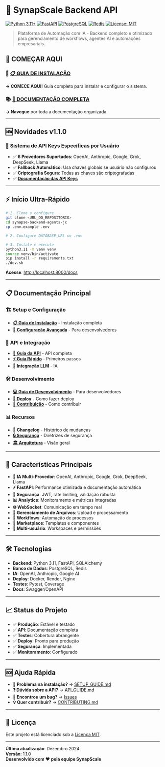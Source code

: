 # 🚀 SynapScale Backend API

[![Python 3.11+](https://img.shields.io/badge/python-3.11+-blue.svg)](https://www.python.org/downloads/)
[![FastAPI](https://img.shields.io/badge/FastAPI-0.104+-green.svg)](https://fastapi.tiangolo.com/)
[![PostgreSQL](https://img.shields.io/badge/PostgreSQL-13+-blue.svg)](https://www.postgresql.org/)
[![Redis](https://img.shields.io/badge/Redis-6+-red.svg)](https://redis.io/)
[![License: MIT](https://img.shields.io/badge/License-MIT-yellow.svg)](https://opensource.org/licenses/MIT)

> Plataforma de Automação com IA - Backend completo e otimizado para gerenciamento de workflows, agentes AI e automações empresariais.

## 🎯 **COMEÇAR AQUI**

### 🚀 **[📋 GUIA DE INSTALAÇÃO](./docs/SETUP_GUIDE.md)**
**→ COMECE AQUI!** Guia completo para instalar e configurar o sistema.

### 📚 **[📖 DOCUMENTAÇÃO COMPLETA](./docs/README.md)**
**→ Navegue** por toda a documentação organizada.

---

## 🆕 **Novidades v1.1.0**

### 🔑 **Sistema de API Keys Específicas por Usuário**
- ✅ **6 Provedores Suportados**: OpenAI, Anthropic, Google, Grok, DeepSeek, Llama
- ✅ **Fallback Automático**: Usa chaves globais se usuário não configurou
- ✅ **Criptografia Segura**: Todas as chaves são criptografadas
- ✅ **[Documentação das API Keys](./docs/api/user_variables_api_keys_guide.md)**

---

## ⚡ **Início Ultra-Rápido**

```bash
# 1. Clone e configure
git clone <URL_DO_REPOSITORIO>
cd synapse-backend-agents-jc
cp .env.example .env

# 2. Configure DATABASE_URL no .env

# 3. Instale e execute
python3.11 -m venv venv
source venv/bin/activate
pip install -r requirements.txt
./dev.sh
```

**Acesse**: [http://localhost:8000/docs](http://localhost:8000/docs)

---

## 📋 **Documentação Principal**

### 🏗️ **Setup e Configuração**
- **[📋 Guia de Instalação](./docs/SETUP_GUIDE.md)** - Instalação completa
- **[🔧 Configuração Avançada](./docs/guides/development.md)** - Para desenvolvedores

### 📡 **API e Integração**
- **[📖 Guia da API](./docs/api/API_GUIDE.md)** - API completa
- **[⚡ Guia Rápido](./docs/api/quick_guide.md)** - Primeiros passos
- **[🤖 Integração LLM](./docs/llm_integration/integracao_multi_llm.md)** - IA

### 🛠️ **Desenvolvimento**
- **[💻 Guia de Desenvolvimento](./docs/guides/development.md)** - Para desenvolvedores
- **[🚀 Deploy](./docs/guides/DEPLOY-RENDER.md)** - Como fazer deploy
- **[🤝 Contribuição](./docs/CONTRIBUTING.md)** - Como contribuir

### 📊 **Recursos**
- **[🔄 Changelog](./docs/CHANGELOG.md)** - Histórico de mudanças
- **[🔒 Segurança](./docs/SECURITY.md)** - Diretrizes de segurança
- **[🏛️ Arquitetura](./docs/architecture/overview.md)** - Visão geral

---

## 🚀 **Características Principais**

- **🤖 IA Multi-Provedor**: OpenAI, Anthropic, Google, Grok, DeepSeek, Llama
- **⚡ FastAPI**: Performance otimizada e documentação automática
- **🔐 Segurança**: JWT, rate limiting, validação robusta
- **📊 Analytics**: Monitoramento e métricas integradas
- **🌐 WebSocket**: Comunicação em tempo real
- **📁 Gerenciamento de Arquivos**: Upload e processamento
- **🔄 Workflows**: Automação de processos
- **🏪 Marketplace**: Templates e componentes
- **👥 Multi-usuário**: Workspaces e permissões

---

## 🛠️ **Tecnologias**

- **Backend**: Python 3.11, FastAPI, SQLAlchemy
- **Banco de Dados**: PostgreSQL, Redis
- **IA**: OpenAI, Anthropic, Google AI
- **Deploy**: Docker, Render, Nginx
- **Testes**: Pytest, Coverage
- **Docs**: Swagger/OpenAPI

---

## 📈 **Status do Projeto**

- ✅ **Produção**: Estável e testado
- ✅ **API**: Documentação completa
- ✅ **Testes**: Cobertura abrangente
- ✅ **Deploy**: Pronto para produção
- ✅ **Segurança**: Implementada
- ✅ **Monitoramento**: Configurado

---

## 🆘 **Ajuda Rápida**

- **🚨 Problema na instalação?** → [SETUP_GUIDE.md](./docs/SETUP_GUIDE.md)
- **❓ Dúvida sobre a API?** → [API_GUIDE.md](./docs/api/API_GUIDE.md)
- **🐛 Encontrou um bug?** → [Issues](https://github.com/seu-usuario/synapse-backend/issues)
- **💡 Quer contribuir?** → [CONTRIBUTING.md](./docs/CONTRIBUTING.md)

---

## 📜 **Licença**

Este projeto está licenciado sob a [Licença MIT](./LICENSE).

---

**Última atualização**: Dezembro 2024  
**Versão**: 1.1.0  
**Desenvolvido com** ❤️ **pela equipe SynapScale**
